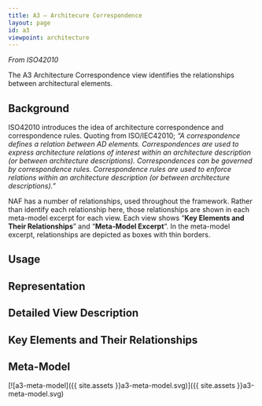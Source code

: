 ```yaml
---
title: A3 – Architecure Correspondence
layout: page
id: a3
viewpoint: architecture
---
```




*From ISO42010*

The A3 Architecture Correspondence view identifies the relationships
between architectural elements.

## Background

ISO42010 introduces the idea of architecture correspondence and
correspondence rules. Quoting from ISO/IEC42010; *“A correspondence
defines a relation between AD elements. Correspondences are used to
express architecture relations of interest within an architecture
description (or between architecture descriptions). Correspondences can
be governed by correspondence rules. Correspondence rules are used to
enforce relations within an architecture description (or between
architecture descriptions).”*

NAF has a number of relationships, used throughout the framework. Rather
than identify each relationship here, those relationships are shown in
each meta-model excerpt for each view. Each view shows “**Key Elements
and Their Relationships**” and “**Meta-Model Excerpt**“. In the
meta-model excerpt, relationships are depicted as boxes with thin
borders.

## Usage

## Representation

## Detailed View Description

## Key Elements and Their Relationships

## Meta-Model

[![a3-meta-model]({{ site.assets }}a3-meta-model.svg)]({{ site.assets }}a3-meta-model.svg)
